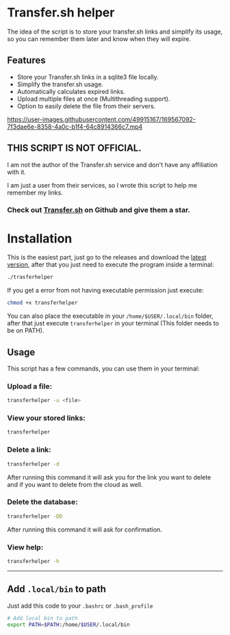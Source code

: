 # Transfer.sh helper

The idea of the script is to store your transfer.sh links and simplify its usage, so you can remember them later and know when they will expire.

## Features

- Store your Transfer.sh links in a sqlite3 file locally.
- Simplify the transfer.sh usage.
- Automatically calculates expired links.
- Upload multiple files at once (Multithreading support).
- Option to easily delete the file from their servers.

https://user-images.githubusercontent.com/49915167/169567092-7f3dae6e-8358-4a0c-b1f4-64c8914366c7.mp4

## THIS SCRIPT IS NOT OFFICIAL.

I am not the author of the Transfer.sh service and don't have any affiliation with it.

I am just a user from their services, so I wrote this script to help me remember my links.

### Check out [Transfer.sh](https://github.com/dutchcoders/transfer.sh) on Github and give them a star.

# Installation

This is the easiest part, just go to the releases and download the [latest version](https://github.com/OLoKo64/transfer-sh-store/releases), after that you just need to execute the program inside a terminal:

```bash
./trasferhelper
```

If you get a error from not having executable permission just execute:

```bash
chmod +x transferhelper
```

You can also place the executable in your `/home/$USER/.local/bin` folder, after that just execute `transferhelper` in your terminal (This folder needs to be on PATH).

## Usage

This script has a few commands, you can use them in your terminal:

### Upload a file:

```bash
transferhelper -u <file>
```

### View your stored links:

```bash
transferhelper
```

### Delete a link:

```bash
transferhelper -d
```

After running this command it will ask you for the link you want to delete and if you want to delete from the cloud as well.

### Delete the database:

```bash
transferhelper -DD
```

After running this command it will ask for confirmation.

### View help:

```bash
transferhelper -h
```

---

## Add `.local/bin` to path

Just add this code to your `.bashrc` or `.bash_profile`

```bash
# Add local bin to path
export PATH=$PATH:/home/$USER/.local/bin
```
